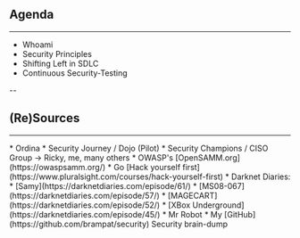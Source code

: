 ## Agenda
<hr />

* Whoami
* Security Principles
* Shifting Left in SDLC
* Continuous Security-Testing

--

## (Re)Sources
<hr />
* Ordina
  * Security Journey / Dojo (Pilot)
  * Security Champions / CISO Group -> Ricky, me, many others
* OWASP's [OpenSAMM.org](https://owaspsamm.org/)
* Go [Hack yourself first](https://www.pluralsight.com/courses/hack-yourself-first)
* Darknet Diaries:
  * [Samy](https://darknetdiaries.com/episode/61/)
  * [MS08-067](https://darknetdiaries.com/episode/57/)
  * [MAGECART](https://darknetdiaries.com/episode/52/)
  * [XBox Underground](https://darknetdiaries.com/episode/45/)
* Mr Robot
* My [GitHub](https://github.com/brampat/security) Security brain-dump
